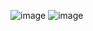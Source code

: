 ![image](https://github.com/user-attachments/assets/4449986a-7c21-40a4-8789-a3e8a6c46395)
![image](https://github.com/user-attachments/assets/7ebced90-3186-4912-9809-469619abb7a6)


